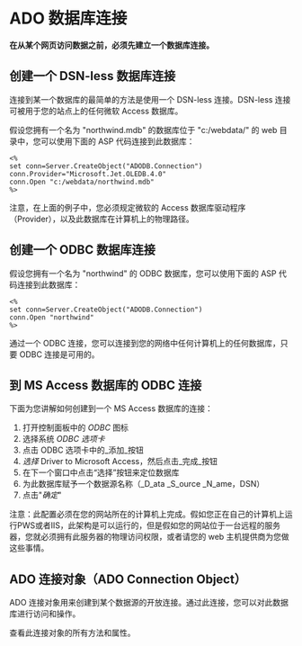 # ADO 数据库连接

**在从某个网页访问数据之前，必须先建立一个数据库连接。**

## 创建一个 DSN-less 数据库连接

连接到某一个数据库的最简单的方法是使用一个 DSN-less 连接。DSN-less 连接可被用于您的站点上的任何微软 Access 数据库。

假设您拥有一个名为 "northwind.mdb" 的数据库位于 "c:/webdata/" 的 web 目录中，您可以使用下面的 ASP 代码连接到此数据库：

```
<%
set conn=Server.CreateObject("ADODB.Connection")
conn.Provider="Microsoft.Jet.OLEDB.4.0"
conn.Open "c:/webdata/northwind.mdb"
%>

```

注意，在上面的例子中，您必须规定微软的 Access 数据库驱动程序（Provider），以及此数据库在计算机上的物理路径。

## 创建一个 ODBC 数据库连接

假设您拥有一个名为 "northwind" 的 ODBC 数据库，您可以使用下面的 ASP 代码连接到此数据库：

```
<%
set conn=Server.CreateObject("ADODB.Connection") 
conn.Open "northwind"
%>

```

通过一个 ODBC 连接，您可以连接到您的网络中任何计算机上的任何数据库，只要 ODBC 连接是可用的。

## 到 MS Access 数据库的 ODBC 连接

下面为您讲解如何创建到一个 MS Access 数据库的连接：

1.  打开控制面板中的 _ODBC_ 图标
2.  选择系统 _ODBC 选项卡_
3.  点击 ODBC 选项卡中的_添加_按钮
4.  _选择_ Driver to Microsoft Access，然后点击_完成_按钮
5.  在下一个窗口中点击“选择”按钮来定位数据库
6.  为此数据库赋予一个数据源名称（_D_ata _S_ource _N_ame，DSN）
7.  点击"_确定_"

注意：此配置必须在您的网站所在的计算机上完成。假如您正在自己的计算机上运行PWS或者IIS，此架构是可以运行的，但是假如您的网站位于一台远程的服务器，您就必须拥有此服务器的物理访问权限，或者请您的 web 主机提供商为您做这些事情。

## ADO 连接对象（ADO Connection Object）

ADO 连接对象用来创建到某个数据源的开放连接。通过此连接，您可以对此数据库进行访问和操作。

查看此连接对象的所有方法和属性。

